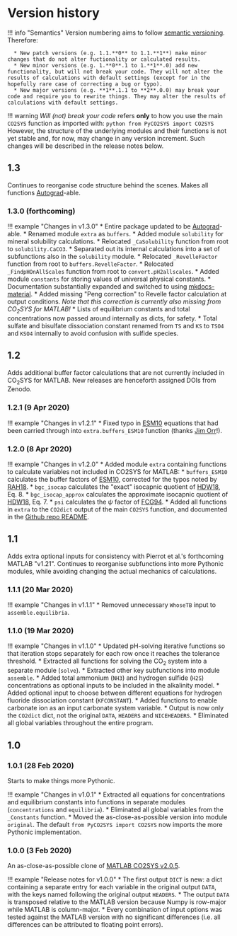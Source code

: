 # Version history

!!! info "Semantics"
    Version numbering aims to follow [semantic versioning](https://semver.org/). Therefore:

      * New patch versions (e.g. 1.1.**0** to 1.1.**1**) make minor changes that do not alter fuctionality or calculated results.
      * New minor versions (e.g. 1.**0**.1 to 1.**1**.0) add new functionality, but will not break your code. They will not alter the results of calculations with default settings (except for in the hopefully rare case of correcting a bug or typo).
      * New major versions (e.g. **1**.1.1 to **2**.0.0) may break your code and require you to rewrite things. They may alter the results of calculations with default settings.

!!! warning
    *Will (not) break your code* refers **only** to how you use the main `CO2SYS` function as imported with:
    ```python
    from PyCO2SYS import CO2SYS
    ```
    However, the structure of the underlying modules and their functions is not yet stable and, for now, may change in any version increment. Such changes will be described in the release notes below.

## 1.3

Continues to reorganise code structure behind the scenes. Makes all functions [Autograd](https://github.com/HIPS/autograd)-able.

### 1.3.0 (forthcoming)

!!! example "Changes in v1.3.0"
    * Entire package updated to be [Autograd](https://github.com/HIPS/autograd)-able.
    * Renamed module `extra` as `buffers`.
    * Added module `solubility` for mineral solubility calculations.
    * Relocated `_CaSolubility` function from root to `solubility.CaCO3`.
      * Separated out its internal calculations into a set of subfunctions also in the `solubility` module.
    * Relocated `_RevelleFactor` function from root to `buffers.RevelleFactor`.
    * Relocated `_FindpHOnAllScales` function from root to `convert.pH2allscales`.
    * Added module `constants` for storing values of universal physical constants.
    * Documentation substantially expanded and switched to using [mkdocs-material](https://squidfunk.github.io/mkdocs-material/).
    * Added missing "Peng correction" to Revelle factor calculation at output conditions. *Note that this correction is currently also missing from CO<sub>2</sub>SYS for MATLAB!*
    * Lists of equilibrium constants and total concentrations now passed around internally as dicts, for safety.
    * Total sulfate and bisulfate dissociation constant renamed from `TS` and `KS` to `TSO4` and `KSO4` internally to avoid confusion with sulfide species.

## 1.2

Adds additional buffer factor calculations that are not currently included in CO<sub>2</sub>SYS for MATLAB. New releases are henceforth assigned DOIs from Zenodo.

### 1.2.1 (9 Apr 2020)

!!! example "Changes in v1.2.1"
    * Fixed typo in [ESM10](../refs/#ESM10) equations that had been carried through into `extra.buffers_ESM10` function (thanks [Jim Orr](https://twitter.com/James1Orr/status/1248216403355803648)!).

### 1.2.0 (8 Apr 2020)

!!! example "Changes in v1.2.0"
    * Added module `extra` containing functions to calculate variables not included in CO2SYS for MATLAB:
      * `buffers_ESM10` calculates the buffer factors of [ESM10](../refs/#ESM10), corrected for the typos noted by [RAH18](../refs/#RAH18).
      * `bgc_isocap` calculates the "exact" isocapnic quotient of [HDW18](../refs/#HDW18), Eq. 8.
      * `bgc_isocap_approx` calculates the approximate isocapnic quotient of [HDW18](../refs/#HDW18), Eq. 7.
      * `psi` calculates the $\psi$ factor of [FCG94](../refs/#FCG94).
    * Added all functions in `extra` to the `CO2dict` output of the main `CO2SYS` function, and documented in the [Github repo README](https://github.com/mvdh7/PyCO2SYS#pyco2sys).

## 1.1

Adds extra optional inputs for consistency with Pierrot et al.'s forthcoming MATLAB "v1.21". Continues to reorganise subfunctions into more Pythonic modules, while avoiding changing the actual mechanics of calculations.

### 1.1.1 (20 Mar 2020)

!!! example "Changes in v1.1.1"
    * Removed unnecessary `WhoseTB` input to `assemble.equilibria`.

### 1.1.0 (19 Mar 2020)

!!! example "Changes in v1.1.0"
    * Updated pH-solving iterative functions so that iteration stops separately for each row once it reaches the tolerance threshold.
    * Extracted all functions for solving the CO<sub>2</sub> system into a separate module (`solve`).
    * Extracted other key subfunctions into module `assemble`.
    * Added total ammonium (`NH3`) and hydrogen sulfide (`H2S`) concentrations as optional inputs to be included in the alkalinity model.
    * Added optional input to choose between different equations for hydrogen fluoride dissociation constant (`KFCONSTANT`).
    * Added functions to enable carbonate ion as an input carbonate system variable.
    * Output is now only the `CO2dict` dict, not the original `DATA`, `HEADERS` and `NICEHEADERS`.
    * Eliminated all global variables throughout the entire program.

## 1.0

### 1.0.1 (28 Feb 2020)

Starts to make things more Pythonic.

!!! example "Changes in v1.0.1"
      * Extracted all equations for concentrations and equilibrium constants into functions in separate modules (`concentrations` and `equilibria`).
      * Eliminated all global variables from the `_Constants` function.
      * Moved the as-close-as-possible version into module `original`. The default `from PyCO2SYS import CO2SYS` now imports the more Pythonic implementation.

### 1.0.0 (3 Feb 2020)

An as-close-as-possible clone of [MATLAB CO2SYS v2.0.5](https://github.com/jamesorr/CO2SYS-MATLAB).

!!! example "Release notes for v1.0.0"
      * The first output `DICT` is new: a dict containing a separate entry for each variable in the original output `DATA`, with the keys named following the original output `HEADERS`.
      * The output `DATA` is transposed relative to the MATLAB version because Numpy is row-major while MATLAB is column-major.
      * Every combination of input options was tested against the MATLAB version with no significant differences (i.e. all differences can be attributed to floating point errors).
